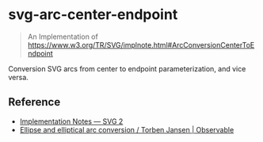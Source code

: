 # svg-arc-center-endpoint

> An Implementation of https://www.w3.org/TR/SVG/implnote.html#ArcConversionCenterToEndpoint

Conversion SVG arcs from center to endpoint parameterization, and vice versa.

## Reference

- [Implementation Notes — SVG 2](https://www.w3.org/TR/SVG/implnote.html)
- [Ellipse and elliptical arc conversion / Torben Jansen | Observable](https://observablehq.com/@toja/ellipse-and-elliptical-arc-conversion)
